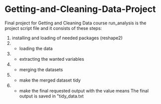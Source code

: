 # Getting-and-Cleaning-Data-Project
Final project for Getting and Cleaning Data course
run_analysis is the project script file and it consists of these steps:
1. installing and loading of needed packages (reshape2)
2. - loading the data
3. - extracting the wanted variables
4. - merging the datasets
5. - make the merged dataset tidy
6. - make the final requested output with the value means
The final output is saved in "tidy_data.txt
